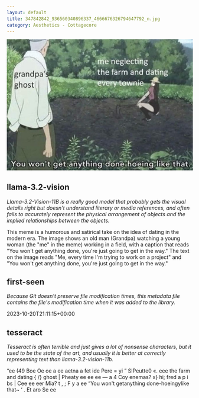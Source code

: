 ```yaml
---
layout: default
title: 347842842_936560340896337_4666676326794647792_n.jpg
category: Aesthetics - Cottagecore
---
```


<div markdown="0"><a href="347842842_936560340896337_4666676326794647792_n.jpg"><img class="photo" src="347842842_936560340896337_4666676326794647792_n.jpg" /></a>

<h2>llama-3.2-vision</h2>
<p><i>Llama-3.2-Vision-11B is a really good model that probably gets the visual details right but doesn't understand literary or media references, and often fails to accurately represent the physical arrangement of objects and the implied relationships between the objects.</i></p>
<p>This meme is a humorous and satirical take on the idea of dating in the modern era. The image shows an old man (Grandpa) watching a young woman (the &quot;me&quot; in the meme) working in a field, with a caption that reads &quot;You won&#x27;t get anything done, you&#x27;re just going to get in the way.&quot; The text on the image reads &quot;Me, every time I&#x27;m trying to work on a project&quot; and &quot;You won&#x27;t get anything done, you&#x27;re just going to get in the way.&quot;</p>

<h2>first-seen</h2>
<p><i>Because Git doesn't preserve file modification times, this metadata file contains the file's modification time when it was added to the library.</i></p>
<p>2023-10-20T21:11:15+00:00</p>

<h2>tesseract</h2>
<p><i>Tesseract is often terrible and just gives a lot of nonsense characters, but it used to be the state of the art, and usually it is better at correctly representing text than llama-3.2-vision-11b.</i></p>
<p>“ee (49 Boe Oe oe a ee aetna a fet ide Pere = yi ” SIPeutte0 «. eee the farm and dating { /} ghost | Pheaty ee ee ee — a 4 Coy enemas? x} hi; fred a p i bs | Cee ee eer Mia? t , ; F y a ee  “You won&#x27;t getanything done-hoeingylike that~ ‘ . Et aro Se ee</p>

</div>


